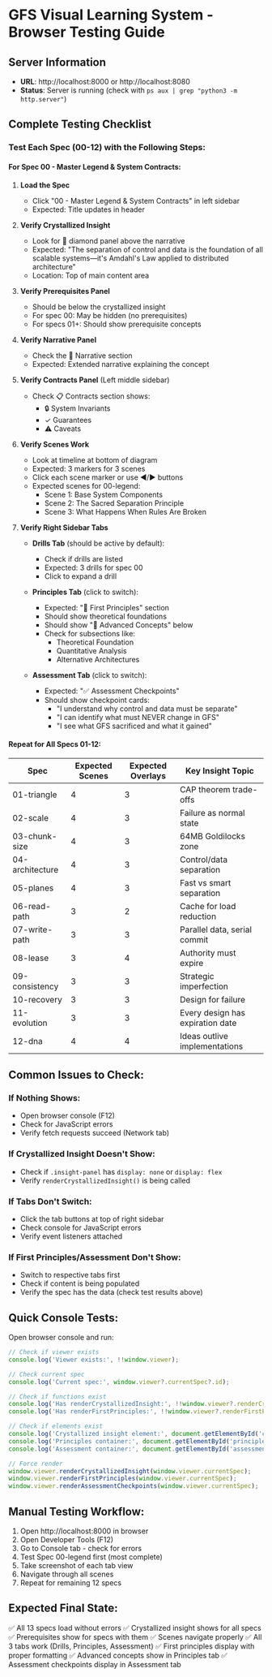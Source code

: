 # GFS Visual Learning System - Browser Testing Guide

## Server Information
- **URL**: http://localhost:8000 or http://localhost:8080
- **Status**: Server is running (check with `ps aux | grep "python3 -m http.server"`)

## Complete Testing Checklist

### Test Each Spec (00-12) with the Following Steps:

#### For Spec 00 - Master Legend & System Contracts:

1. **Load the Spec**
   - Click "00 - Master Legend & System Contracts" in left sidebar
   - Expected: Title updates in header

2. **Verify Crystallized Insight**
   - Look for 💎 diamond panel above the narrative
   - Expected: "The separation of control and data is the foundation of all scalable systems—it's Amdahl's Law applied to distributed architecture"
   - Location: Top of main content area

3. **Verify Prerequisites Panel**
   - Should be below the crystallized insight
   - For spec 00: May be hidden (no prerequisites)
   - For specs 01+: Should show prerequisite concepts

4. **Verify Narrative Panel**
   - Check the 📖 Narrative section
   - Expected: Extended narrative explaining the concept

5. **Verify Contracts Panel** (Left middle sidebar)
   - Check 📋 Contracts section shows:
     - 🔒 System Invariants
     - ✓ Guarantees
     - ⚠️ Caveats

6. **Verify Scenes Work**
   - Look at timeline at bottom of diagram
   - Expected: 3 markers for 3 scenes
   - Click each scene marker or use ◀/▶ buttons
   - Expected scenes for 00-legend:
     - Scene 1: Base System Components
     - Scene 2: The Sacred Separation Principle
     - Scene 3: What Happens When Rules Are Broken

7. **Verify Right Sidebar Tabs**
   - **Drills Tab** (should be active by default):
     - Check if drills are listed
     - Expected: 3 drills for spec 00
     - Click to expand a drill

   - **Principles Tab** (click to switch):
     - Expected: "🔬 First Principles" section
     - Should show theoretical foundations
     - Should show "🚀 Advanced Concepts" below
     - Check for subsections like:
       - Theoretical Foundation
       - Quantitative Analysis
       - Alternative Architectures

   - **Assessment Tab** (click to switch):
     - Expected: "✅ Assessment Checkpoints"
     - Should show checkpoint cards:
       - "I understand why control and data must be separate"
       - "I can identify what must NEVER change in GFS"
       - "I see what GFS sacrificed and what it gained"

#### Repeat for All Specs 01-12:

| Spec | Expected Scenes | Expected Overlays | Key Insight Topic |
|------|----------------|-------------------|-------------------|
| 01-triangle | 4 | 3 | CAP theorem trade-offs |
| 02-scale | 4 | 3 | Failure as normal state |
| 03-chunk-size | 4 | 3 | 64MB Goldilocks zone |
| 04-architecture | 4 | 3 | Control/data separation |
| 05-planes | 4 | 3 | Fast vs smart separation |
| 06-read-path | 3 | 2 | Cache for load reduction |
| 07-write-path | 3 | 3 | Parallel data, serial commit |
| 08-lease | 3 | 4 | Authority must expire |
| 09-consistency | 3 | 3 | Strategic imperfection |
| 10-recovery | 3 | 3 | Design for failure |
| 11-evolution | 3 | 3 | Every design has expiration date |
| 12-dna | 4 | 4 | Ideas outlive implementations |

## Common Issues to Check:

### If Nothing Shows:
- Open browser console (F12)
- Check for JavaScript errors
- Verify fetch requests succeed (Network tab)

### If Crystallized Insight Doesn't Show:
- Check if `.insight-panel` has `display: none` or `display: flex`
- Verify `renderCrystallizedInsight()` is being called

### If Tabs Don't Switch:
- Click the tab buttons at top of right sidebar
- Check console for JavaScript errors
- Verify event listeners attached

### If First Principles/Assessment Don't Show:
- Switch to respective tabs first
- Check if content is being populated
- Verify the spec has the data (check test results above)

## Quick Console Tests:

Open browser console and run:

```javascript
// Check if viewer exists
console.log('Viewer exists:', !!window.viewer);

// Check current spec
console.log('Current spec:', window.viewer?.currentSpec?.id);

// Check if functions exist
console.log('Has renderCrystallizedInsight:', !!window.viewer?.renderCrystallizedInsight);
console.log('Has renderFirstPrinciples:', !!window.viewer?.renderFirstPrinciples);

// Check if elements exist
console.log('Crystallized insight element:', document.getElementById('crystallized-insight'));
console.log('Principles container:', document.getElementById('principles-container'));
console.log('Assessment container:', document.getElementById('assessment-container'));

// Force render
window.viewer.renderCrystallizedInsight(window.viewer.currentSpec);
window.viewer.renderFirstPrinciples(window.viewer.currentSpec);
window.viewer.renderAssessmentCheckpoints(window.viewer.currentSpec);
```

## Manual Testing Workflow:

1. Open http://localhost:8000 in browser
2. Open Developer Tools (F12)
3. Go to Console tab - check for errors
4. Test Spec 00-legend first (most complete)
5. Take screenshot of each tab view
6. Navigate through all scenes
7. Repeat for remaining 12 specs

## Expected Final State:

✅ All 13 specs load without errors
✅ Crystallized insight shows for all specs
✅ Prerequisites show for specs with them
✅ Scenes navigate properly
✅ All 3 tabs work (Drills, Principles, Assessment)
✅ First principles display with proper formatting
✅ Advanced concepts show in Principles tab
✅ Assessment checkpoints display in Assessment tab

